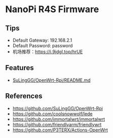 # NanoPi R4S Firmware

## Tips
* Default Gateway: 192.168.2.1
* Default Password: password
* 机场推荐：https://i.9jdgl.top/hrUE

## Features
* [SuLingGG/OpenWrt-Rpi/README.md](https://github.com/SuLingGG/OpenWrt-Rpi/blob/main/README.md)

## References
* https://github.com/SuLingGG/OpenWrt-Rpi
* https://github.com/coolsnowwolf/lede
* https://github.com/immortalwrt/immortalwrt
* https://github.com/friendlyarm/friendlywrt
* https://github.com/P3TERX/Actions-OpenWrt
